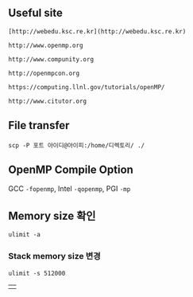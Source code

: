## Useful site

```
[http://webedu.ksc.re.kr](http://webedu.ksc.re.kr)

http://www.openmp.org

http://www.compunity.org

http://openmpcon.org

https://computing.llnl.gov/tutorials/openMP/

http://www.citutor.org
```

## File transfer
```
scp -P 포트 아이디@아이피:/home/디렉토리/ ./
```

## OpenMP Compile Option
GCC `-fopenmp`, Intel `-qopenmp`, PGI `-mp`


## Memory size 확인
```
ulimit -a
```
### Stack memory size 변경
```
ulimit -s 512000
```

|  |
| :--: |
|  |
